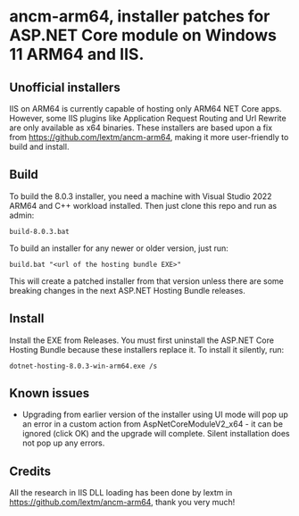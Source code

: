 # ancm-arm64, installer patches for ASP.NET Core module on Windows 11 ARM64 and IIS.

## Unofficial installers
IIS on ARM64 is currently capable of hosting only ARM64 NET Core apps. However, some IIS plugins like Application Request Routing and Url Rewrite are only available as x64 binaries. These installers are based upon a fix from https://github.com/lextm/ancm-arm64, making it more user-friendly to build and install.

## Build
To build the 8.0.3 installer, you need a machine with Visual Studio 2022 ARM64 and C++ workload installed. Then just clone this repo and run as admin:
```
build-8.0.3.bat
```
To build an installer for any newer or older version, just run:
```
build.bat "<url of the hosting bundle EXE>"
```
This will create a patched installer from that version unless there are some breaking changes in the next ASP.NET Hosting Bundle releases.

## Install
Install the EXE from Releases. You must first uninstall the ASP.NET Core Hosting Bundle because these installers replace it. To install it silently, run:
```
dotnet-hosting-8.0.3-win-arm64.exe /s
```

## Known issues
- Upgrading from earlier version of the installer using UI mode will pop up an error in a custom action from AspNetCoreModuleV2_x64 - it can be ignored (click OK) and the upgrade will complete. Silent installation does not pop up any errors.

## Credits
All the research in IIS DLL loading has been done by lextm in https://github.com/lextm/ancm-arm64, thank you very much!
